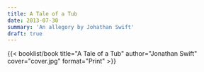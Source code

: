 ```yaml
---
title: A Tale of a Tub
date: 2013-07-30
summary: 'An allegory by Johathan Swift'
draft: true
---
```


{{< booklist/book
title="A Tale of a Tub"
author="Jonathan Swift"
cover="cover.jpg"
format="Print" >}}
